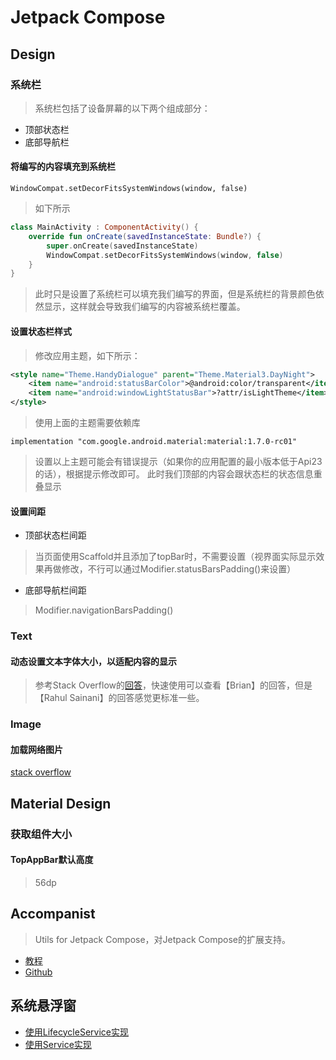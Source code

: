 # Jetpack Compose
## Design
### 系统栏
> 系统栏包括了设备屏幕的以下两个组成部分：
  
- 顶部状态栏
- 底部导航栏

#### 将编写的内容填充到系统栏
`WindowCompat.setDecorFitsSystemWindows(window, false)`  
    
> 如下所示  

  
```Kotlin
class MainActivity : ComponentActivity() {
    override fun onCreate(savedInstanceState: Bundle?) {
        super.onCreate(savedInstanceState)
        WindowCompat.setDecorFitsSystemWindows(window, false)
    }
}
```

> 此时只是设置了系统栏可以填充我们编写的界面，但是系统栏的背景颜色依然显示，这样就会导致我们编写的内容被系统栏覆盖。

#### 设置状态栏样式
> 修改应用主题，如下所示：
  
```Xml
<style name="Theme.HandyDialogue" parent="Theme.Material3.DayNight">
    <item name="android:statusBarColor">@android:color/transparent</item>
    <item name="android:windowLightStatusBar">?attr/isLightTheme</item>
</style>
```

> 使用上面的主题需要依赖库   

  
`implementation "com.google.android.material:material:1.7.0-rc01"` 
  
> 设置以上主题可能会有错误提示（如果你的应用配置的最小版本低于Api23的话），根据提示修改即可。
> 此时我们顶部的内容会跟状态栏的状态信息重叠显示

#### 设置间距
- 顶部状态栏间距
> 当页面使用Scaffold并且添加了topBar时，不需要设置（视界面实际显示效果再做修改，不行可以通过Modifier.statusBarsPadding()来设置）

- 底部导航栏间距

> Modifier.navigationBarsPadding()  
  




### Text
#### 动态设置文本字体大小，以适配内容的显示
> 参考Stack Overflow的[回答](https://stackoverflow.com/questions/63971569/androidautosizetexttype-in-jetpack-compose)，快速使用可以查看【Brian】的回答，但是【Rahul Sainani】的回答感觉更标准一些。  
### Image
#### 加载网络图片
[stack overflow](https://stackoverflow.com/questions/58594262/how-do-i-load-url-into-image-into-drawimage-in-compose-ui-android-jetpack)
## Material Design
### 获取组件大小
#### TopAppBar默认高度
> 56dp

## Accompanist
> Utils for Jetpack Compose，对Jetpack Compose的扩展支持。  
  
- [教程](https://google.github.io/accompanist/)  
- [Github](https://github.com/google/accompanist)


## 系统悬浮窗
- [使用LifecycleService实现](https://qiita.com/tsumuchan/items/92a1576dccb0bab4baf6)
- [使用Service实现](https://gist.github.com/handstandsam/6ecff2f39da72c0b38c07aa80bbb5a2f)
